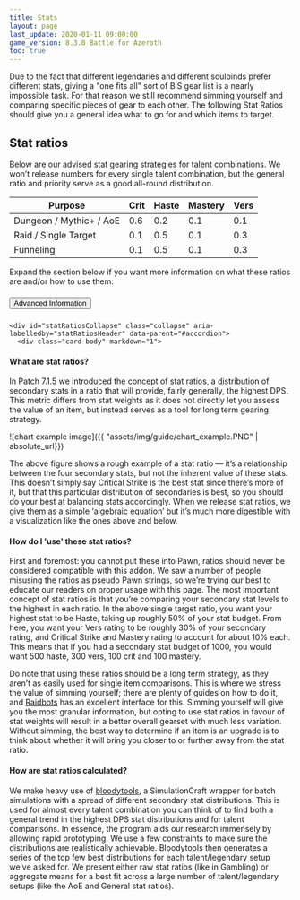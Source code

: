 ```yaml
---
title: Stats
layout: page
last_update: 2020-01-11 09:00:00
game_version: 8.3.0 Battle for Azeroth
toc: true
---
```


Due to the fact that different legendaries and different soulbinds prefer different stats, giving a "one fits all" sort of BiS gear list is a nearly impossible task.
For that reason we still recommend simming yourself and comparing specific pieces of gear to each other. The following Stat Ratios should give you a general idea what to go for and which items to target.

## Stat ratios

Below are our advised stat gearing strategies for talent combinations. We won’t release numbers for every single talent combination, but the general ratio and priority serve as a good all-round distribution.

Purpose | Crit | Haste | Mastery | Vers
--- | --- | --- | --- | ---
Dungeon / Mythic+ / AoE | 0.6 | 0.2 | 0.1 | 0.1
Raid / Single&nbsp;Target | 0.1 | 0.5 | 0.1 | 0.3
Funneling | 0.1 | 0.5 | 0.1 | 0.3

Expand the section below if you want more information on what these ratios are and/or how to use them:

<div class="accordion" id="accordion">
  <div class="card">
    <div class="card-header" id="statRatiosHeader">
      <h5 class="mb-0">
        <button class="btn btn-link" type="button" data-toggle="collapse" data-target="#statRatiosCollapse" aria-expanded="false" aria-controls="statRatiosCollapse">
          Advanced Information
        </button>
      </h5>
    </div>

    <div id="statRatiosCollapse" class="collapse" aria-labelledby="statRatiosHeader" data-parent="#accordion">
      <div class="card-body" markdown="1">

#### What are stat ratios?

In Patch 7.1.5 we introduced the concept of stat ratios, a distribution of secondary stats in a ratio that will provide, fairly generally, the highest DPS. This metric differs from stat weights as it does not directly let you assess the value of an item, but instead serves as a tool for long term gearing strategy.

![chart example image]({{ "assets/img/guide/chart_example.PNG" | absolute_url}})

The above figure shows a rough example of a stat ratio — it’s a relationship between the four secondary stats, but not the inherent value of these stats. This doesn’t simply say Critical Strike is the best stat since there’s more of it, but that this particular distribution of secondaries is best, so you should do your best at balancing stats accordingly. When we release stat ratios, we give them as a simple ‘algebraic equation’ but it’s much more digestible with a visualization like the ones above and below.

#### How do I 'use' these stat ratios?

First and foremost: you cannot put these into Pawn, ratios should never be considered compatible with this addon. We saw a number of people misusing the ratios as pseudo Pawn strings, so we’re trying our best to educate our readers on proper usage with this page. The most important concept of stat ratios is that you’re comparing your secondary stat levels to the highest in each ratio. In the above single target ratio, you want your highest stat to be Haste, taking up roughly 50% of your stat budget. From here, you want your Vers rating to be roughly 30% of your secondary rating, and Critical Strike and Mastery rating to account for about 10% each. This means that if you had a secondary stat budget of 1000, you would want 500 haste, 300 vers, 100 crit and 100 mastery.

Do note that using these ratios should be a long term strategy, as they aren’t as easily used for single item comparisons. This is where we stress the value of simming yourself; there are plenty of guides on how to do it, and [Raidbots](https://raidbots.com/) has an excellent interface for this. Simming yourself will give you the most granular information, but opting to use stat ratios in favour of stat weights will result in a better overall gearset with much less variation. Without simming, the best way to determine if an item is an upgrade is to think about whether it will bring you closer to or further away from the stat ratio.

#### How are stat ratios calculated?
We make heavy use of [bloodytools](https://github.com/Bloodmallet/bloodytools), a SimulationCraft wrapper for batch simulations with a spread of different secondary stat distributions. This is used for almost every talent combination you can think of to find both a general trend in the highest DPS stat distributions and for talent comparisons. In essence, the program aids our research immensely by allowing rapid prototyping. We use a few constraints to make sure the distributions are realistically achievable. Bloodytools then generates a series of the top few best distributions for each talent/legendary setup we’ve asked for. We present either raw stat ratios (like in Gambling) or aggregate means for a best fit across a large number of talent/legendary setups (like the AoE and General stat ratios).


  </div>
  </div>
  </div>
</div>
<br/>
